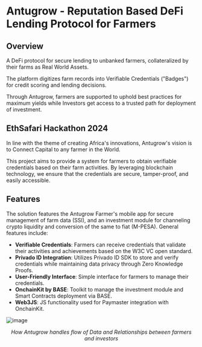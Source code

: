 # Antugrow - Reputation Based DeFi Lending Protocol for Farmers

## Overview
A DeFi protocol for secure lending to unbanked farmers, collateralized by their farms as Real World Assets. 

The platform digitizes farm records into Verifiable Credentials ("Badges") for credit scoring and lending decisions.

Through Antugrow, farmers are supported to uphold best practices for maximum yields while Investors get access to a trusted path for deployment of investment.

## EthSafari Hackathon 2024
In line with the theme of creating Africa's innovations, Antugrow's vision is to Connect Capital to any farmer in the World.

This project aims to provide a system for farmers to obtain verifiable credentials based on their farm activities. By leveraging blockchain technology, we ensure that the credentials are secure, tamper-proof, and easily accessible.

## Features
The solution features the Antugrow Farmer's mobile app for secure management of farm data (SSI), and an investment module for channeling crypto liquidity and conversion of the same to fiat (M-PESA). General features include:

- **Verifiable Credentials**: Farmers can receive credentials that validate their activities and achievements based on the W3C VC open standard.
- **Privado ID Integration**: Utilizes Privado ID SDK to store and verify credentials while maintaining data privacy through Zero Knowledge Proofs.
- **User-Friendly Interface**: Simple interface for farmers to manage their credentials.
- **OnchainKit by BASE**: Toolkit to manage the investment module and Smart Contracts deployment via BASE.
- **Web3JS**: JS functionality used for Paymaster integration with OnchainKit.

![image](https://github.com/user-attachments/assets/47c1face-99c0-4e44-8a2f-6bf09278f8f9)

<div align="center">
<p><i>How Antugrow handles flow of Data and Relationships between farmers and investors</i></p>
</div>
